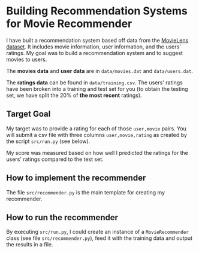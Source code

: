 # Building Recommendation Systems for Movie Recommender 

I have built a recommendation system based off data from the
[MovieLens dataset](http://grouplens.org/datasets/movielens/). It includes movie
information, user information, and the users' ratings. My goal was to build a
recommendation system and to suggest movies to users.

The **movies data** and **user data** are in `data/movies.dat` and `data/users.dat`.

The **ratings data** can be found in `data/training.csv`. The users' ratings have been broken into a training and test set for you (to obtain the testing set, we have split the 20% of **the most recent** ratings).


## Target Goal

My target was to provide a rating for each of those `user,movie` pairs. You will submit a csv file with three columns `user,movie,rating` as created by the script `src/run.py` (see below).

My score was measured based on how well I predicted the ratings for the users' ratings compared to the test set. 


## How to implement the recommender

The file `src/recommender.py` is the main template for creating my recommender. 

## How to run the recommender

By executing `src/run.py`, I could create an instance of a `MovieRecommender` class (see file `src/recommender.py`), feed it with the training data and output the results in a file.

